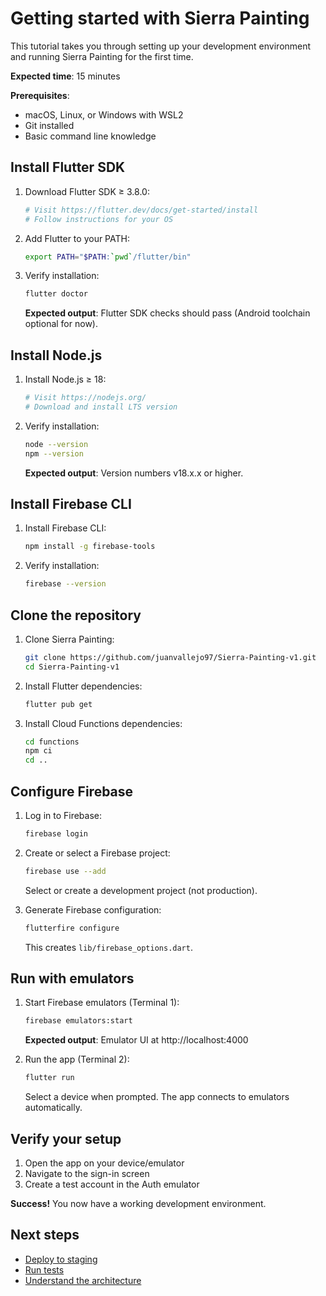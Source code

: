 # Getting started with Sierra Painting

This tutorial takes you through setting up your development environment and running Sierra Painting
for the first time.

**Expected time**: 15 minutes

**Prerequisites**:

- macOS, Linux, or Windows with WSL2
- Git installed
- Basic command line knowledge

## Install Flutter SDK

1. Download Flutter SDK ≥ 3.8.0:

   ```bash
   # Visit https://flutter.dev/docs/get-started/install
   # Follow instructions for your OS
   ```

2. Add Flutter to your PATH:

   ```bash
   export PATH="$PATH:`pwd`/flutter/bin"
   ```

3. Verify installation:

   ```bash
   flutter doctor
   ```

   **Expected output**: Flutter SDK checks should pass (Android toolchain optional for now).

## Install Node.js

1. Install Node.js ≥ 18:

   ```bash
   # Visit https://nodejs.org/
   # Download and install LTS version
   ```

2. Verify installation:

   ```bash
   node --version
   npm --version
   ```

   **Expected output**: Version numbers v18.x.x or higher.

## Install Firebase CLI

1. Install Firebase CLI:

   ```bash
   npm install -g firebase-tools
   ```

2. Verify installation:

   ```bash
   firebase --version
   ```

## Clone the repository

1. Clone Sierra Painting:

   ```bash
   git clone https://github.com/juanvallejo97/Sierra-Painting-v1.git
   cd Sierra-Painting-v1
   ```

2. Install Flutter dependencies:

   ```bash
   flutter pub get
   ```

3. Install Cloud Functions dependencies:

   ```bash
   cd functions
   npm ci
   cd ..
   ```

## Configure Firebase

1. Log in to Firebase:

   ```bash
   firebase login
   ```

2. Create or select a Firebase project:

   ```bash
   firebase use --add
   ```

   Select or create a development project (not production).

3. Generate Firebase configuration:

   ```bash
   flutterfire configure
   ```

   This creates `lib/firebase_options.dart`.

## Run with emulators

1. Start Firebase emulators (Terminal 1):

   ```bash
   firebase emulators:start
   ```

   **Expected output**: Emulator UI at http://localhost:4000

2. Run the app (Terminal 2):

   ```bash
   flutter run
   ```

   Select a device when prompted. The app connects to emulators automatically.

## Verify your setup

1. Open the app on your device/emulator
2. Navigate to the sign-in screen
3. Create a test account in the Auth emulator

**Success!** You now have a working development environment.

## Next steps

- [Deploy to staging](../how-to/deploy-staging.md)
- [Run tests](../how-to/run-tests.md)
- [Understand the architecture](../explanation/architecture.md)
